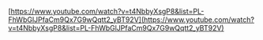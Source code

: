 [https://www.youtube.com/watch?v=t4NbbyXsgP8&list=PL-FhWbGlJPfaCm9Qx7G9wQqtt2_yBT92V](https://www.youtube.com/watch?v=t4NbbyXsgP8&list=PL-FhWbGlJPfaCm9Qx7G9wQqtt2_yBT92V)